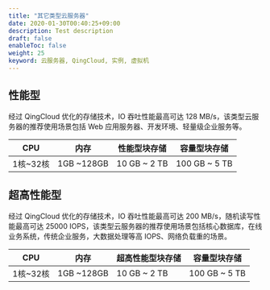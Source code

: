 ```yaml
---
title: "其它类型云服务器"
date: 2020-01-30T00:40:25+09:00
description: Test description
draft: false
enableToc: false
weight: 25
keyword: 云服务器, QingCloud, 实例, 虚拟机
---
```


## 性能型

经过 QingCloud 优化的存储技术，IO 吞吐性能最高可达 128 MB/s，该类型云服务器的推荐使用场景包括 Web 应用服务器、开发环境、轻量级企业服务等。

| CPU      | 内存       | 性能型块存储 | 容量型块存储  |
| -------- | ---------- | ------------ | ------------- |
| 1核~32核 | 1GB ~128GB | 10 GB ~ 2 TB | 100 GB ~ 5 TB |

## 超高性能型

经过 QingCloud 优化的存储技术，IO 吞吐性能最高可达 200 MB/s，随机读写性能最高可达 25000 IOPS，该类型云服务器的推荐使用场景包括核心数据库，在线业务系统，传统企业服务，大数据处理等高 IOPS、网络负载重的场景。

| CPU      | 内存       | 超高性能型块存储 | 容量型块存储  |
| -------- | ---------- | ---------------- | ------------- |
| 1核~32核 | 1GB ~128GB | 10 GB ~ 2 TB     | 100 GB ~ 5 TB |

